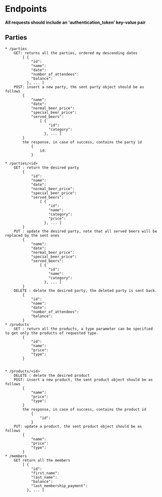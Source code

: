 # Endpoints

**All requests should include an 'authentication_token' key-value pair**  

## Parties
	* /parties  
		GET: returns all the parties, ordered my descending dates  
			[ {  
				"id":  
				"name":  
				"date":  
				"number_of_attendees":  
				"balance":  
			  }, ... ]  
		POST: insert a new party, the sent party object should be as follows  
			{
				"name":  
				"date":  
				"normal_beer_price":  
				"special_beer_price":  
				"served_beers":  
					[ {  
						"id":  
						"category":  
					  }, ... ]  
			}  
			the response, in case of success, contains the party id  
				{  
					id:  
				}  
				
	* /parties/<id>  
		GET : return the desired party
			{  
				"id":
				"name":  
				"date":  
				"normal_beer_price":  
				"special_beer_price":  
				"served_beers":  
					[ {  
						"id":  
						"name":  
						"category":
						"price":  
					  }, ... ]  
			}
		PUT : update the desired party, note that all served beers will be replaced by the sent ones
			{  
				"name":  
				"date":  
				"normal_beer_price":  
				"special_beer_price":  
				"served_beers":  
					[ {  
						"id":  
						"name":  
						"category":  
					  }, ... ]  
			}
		DELETE : delete the desired party, the deleted party is sent back.
			{  
				"id":  
				"name":  
				"date":  
				"number_of_attendees":  
				"balance":  
			}
	* /products
		GET : return all the products, a type parameter can be specified to get only the products of requested type.
			{
				"id":
				"name":
				"price":
				"type":
			}
	
		
	* /products/<id>
		DELETE : delete the desired product
		POST: insert a new product, the sent product object should be as follows  
			{
				"name":  
				"price":  
				"type":
			}  
			the response, in case of success, contains the product id  
				{  
					"id":  
				}  
		PUT: update a product, the sent product object should be as follows  
			{
				"name":  
				"price":  
				"type":
			}
	* /members
		GET return all the members	
			[ {  
				"id":  
				"first_name":  
				"last_name":  
				"balance":  
				"last_membership_payment":  
			  }, ... ]  
			
			
			
			
			
			
			
			
			
			
			
			
			
			
			
			
			
			
			
			
			
			
			
		
		
